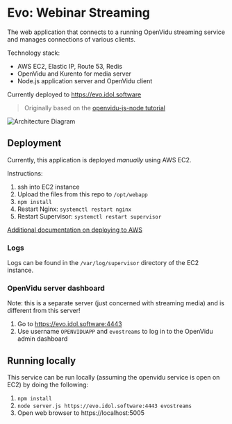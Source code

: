 # Evo: Webinar Streaming

The web application that connects to a running OpenVidu streaming service and manages connections of various clients.

Technology stack:
- AWS EC2, Elastic IP, Route 53, Redis
- OpenVidu and Kurento for media server
- Node.js application server and OpenVidu client

Currently deployed to https://evo.idol.software

> Originally based on the [openvidu-js-node tutorial](https://openvidu.io/docs/tutorials/openvidu-js-node/)

![Architecture Diagram](https://docs.google.com/uc?id=0B61cQ4sbhmWSVkNVZ2s3cmk2aHM)

## Deployment

Currently, this application is deployed *manually* using AWS EC2.

Instructions:
1. ssh into EC2 instance
1. Upload the files from this repo to `/opt/webapp`
1. `npm install`
1. Restart Nginx: `systemctl restart nginx`
1. Restart Supervisor: `systemctl restart supervisor`

[Additional documentation on deploying to AWS](https://openvidu.io/docs/deployment/deploying-app/)

### Logs

Logs can be found in the `/var/log/supervisor` directory of the EC2 instance.

### OpenVidu server dashboard

Note: this is a separate server (just concerned with streaming media) and is different from this server!

1. Go to https://evo.idol.software:4443
1. Use username `OPENVIDUAPP` and `evostreams` to log in to the OpenVidu admin dashboard

## Running locally

This service can be run locally (assuming the openvidu service is open on EC2) by doing the following:

1. `npm install`
1. `node server.js https://evo.idol.software:4443 evostreams`
1. Open web browser to https://localhost:5005
